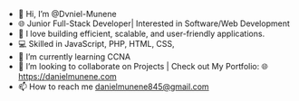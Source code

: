 - 👋 Hi, I’m @Dvniel-Munene
- 🌐 Junior Full-Stack Developer| Interested in Software/Web Development
- 🚀 I love building efficient, scalable, and user-friendly applications.
- 💻 Skilled in JavaScript, PHP, HTML, CSS,  
- 🌱 I’m currently learning CCNA
- 💞️ I’m looking to collaborate on Projects | Check out My Portfolio: 🌐 https://danielmunene.com
- 📫 How to reach me danielmunene845@gmail.com 

<!---
DAN-MUNIZ/DAN-MUNIZ is a ✨ special ✨ repository because its `README.md` (this file) appears on your GitHub profile.
You can click the Preview link to take a look at your changes.
--->
